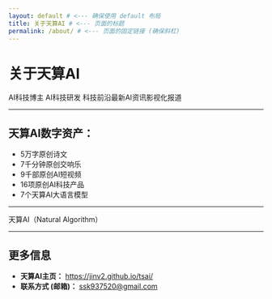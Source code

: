 ```yaml
---
layout: default # <--- 确保使用 default 布局
title: 关于天算AI # <--- 页面的标题
permalink: /about/ # <--- 页面的固定链接 (确保斜杠)
---
```


<!-- V V V 以下是之前确认的关于页面内容 V V V -->

# 关于天算AI

AI科技博主
AI科技研发
科技前沿最新AI资讯影视化报道

---

## 天算AI数字资产：

*   5万字原创诗文
*   7千分钟原创交响乐
*   9千部原创AI短视频
*   16项原创AI科技产品
*   7个天算AI大语言模型

---

天算AI（Natural Algorithm）

---

## 更多信息

*   **天算AI主页：** <a href="https://jinv2.github.io/tsai/" target="_blank" rel="noopener noreferrer">https://jinv2.github.io/tsai/</a>
*   **联系方式 (邮箱)：** ssk937520@gmail.com

<!-- 页面底部的导航链接 (布局文件会自动添加页脚，这里的不一定需要，但保留也无妨) -->
<!--
<hr>
<p>
  <a href="{{ '/' | relative_url }}">首页</a> |
  <a href="{{ '/blog/' | relative_url }}">博客</a> |
  <a href="{{ '/about/' | relative_url }}">关于</a> |
  <a href="{{ '/contact/' | relative_url }}">联系我们</a>
</p>
-->
